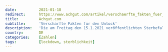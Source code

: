 ```yaml
---
date:          2021-01-18
redirect:      https://www.achgut.com/artikel/verschaerfte_fakten_fuer_den_unlock
title:         Achgut.com
subtitle:      'Verschärfte Fakten für den Unlock'
description:   'Die am Freitag den 15.1.2021 veröffentlichten Sterbefallzahlen des Statistischen Bundesamts reichen bis zum 20.12.2020, dem Ende der Kalenderwoche 51 des Jahres 2020. Dies erlaubt eine erste Bewertung der Übersterblichkeit und ihrer Ursachen. Die Angaben des Statistischen Bundesamtes sind verlässlich, die des RKI müssen mit Vorsicht betrachtet werden. Warum?'
country:       DE
categories:    [Zahlen]
tags:          [lockdown, sterblichkeit]
---
```

